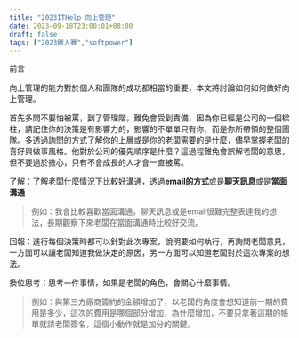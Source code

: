 ```yaml
---
title: "2023ITHelp 向上管理"
date: 2023-09-18T23:00:01+08:00
draft: false
tags: ["2023鐵人賽","softpower"]
---
```

前言

向上管理的能力對於個人和團隊的成功都相當的重要，本文將討論如何如何做好向上管理。

首先多問不要怕被罵，到了管理階，難免會受到責備，因為你已經是公司的一個樑柱，請記住你的決策是有影響力的，影響的不單單只有你，而是你所帶領的整個團隊。多透過詢問的方式了解你的上層或是你的老闆需要的是什麼，儘早掌握老闆的喜好與做事風格。他對於公司的優先順序是什麼？這過程難免會誤解老闆的意思，但不要過於擔心，只有不會成長的人才會一直被罵。

了解：了解老闆什麼情況下比較好溝通，透過**email的方式**或是**聊天訊息**或是**當面溝通**

> 例如：我會比較喜歡當面溝通，聊天訊息或是email很難完整表達我的想法，長期觀察下來老闆在當面溝通時比較好交流。

回報：進行每個決策時都可以針對此次專案，說明要如何執行，再詢問老闆意見，一方面可以讓老闆知道我做決定的原因，另一方面可以知道老闆對於這次專案的想法。

換位思考：思考一件事情，如果是老闆的角色，會關心什麼事情。
> 例如：與第三方廠商簽約的金額增加了，以老闆的角度會想知道前一期的費用是多少，這次的費用是哪個部分增加，為什麼增加，不要只拿著這期的帳單就請老闆簽名，這個小動作就是加分的關鍵。
